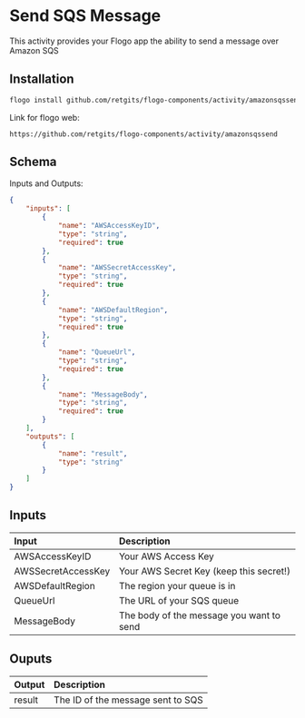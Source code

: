 # Send SQS Message
This activity provides your Flogo app the ability to send a message over Amazon SQS


## Installation

```bash
flogo install github.com/retgits/flogo-components/activity/amazonsqssend
```
Link for flogo web:
```
https://github.com/retgits/flogo-components/activity/amazonsqssend
```

## Schema
Inputs and Outputs:

```json
{
    "inputs": [
        {
            "name": "AWSAccessKeyID",
            "type": "string",
            "required": true
        },
        {
            "name": "AWSSecretAccessKey",
            "type": "string",
            "required": true
        },
        {
            "name": "AWSDefaultRegion",
            "type": "string",
            "required": true
        },
        {
            "name": "QueueUrl",
            "type": "string",
            "required": true
        },
        {
            "name": "MessageBody",
            "type": "string",
            "required": true
        }
    ],
    "outputs": [
        {
            "name": "result",
            "type": "string"
        }
    ]
}
```
## Inputs
| Input              | Description                              |
|:-------------------|:-----------------------------------------|
| AWSAccessKeyID     | Your AWS Access Key                      |
| AWSSecretAccessKey | Your AWS Secret Key (keep this secret!)  |
| AWSDefaultRegion   | The region your queue is in              |
| QueueUrl           | The URL of your SQS queue                |
| MessageBody        | The body of the message you want to send |


## Ouputs
| Output    | Description                       |
|:----------|:----------------------------------|
| result    | The ID of the message sent to SQS |
